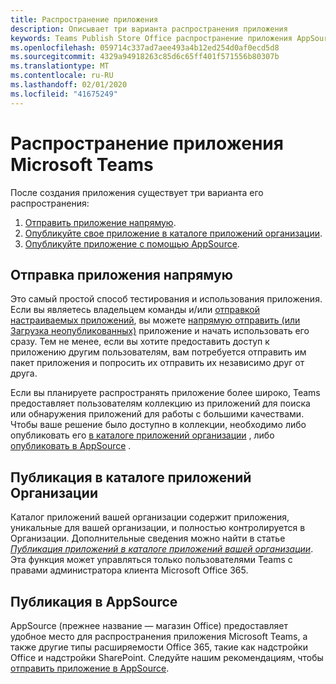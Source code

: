 ```yaml
---
title: Распространение приложения
description: Описывает три варианта распространения приложения
keywords: Teams Publish Store Office распространение приложения AppSource Загрузка неопубликованных отправить приложение
ms.openlocfilehash: 059714c337ad7aee493a4b12ed254d0af0ecd5d8
ms.sourcegitcommit: 4329a94918263c85d6c65ff401f571556b80307b
ms.translationtype: MT
ms.contentlocale: ru-RU
ms.lasthandoff: 02/01/2020
ms.locfileid: "41675249"
---
```

# <a name="distribute-your-microsoft-teams-app"></a>Распространение приложения Microsoft Teams

После создания приложения существует три варианта его распространения:

1. [Отправить приложение напрямую](#upload-your-app-directly).
2. [Опубликуйте свое приложение в каталоге приложений организации](#publish-to-your-organizations-app-catalog).
3. [Опубликуйте приложение с помощью AppSource](#publish-to-appsource).

## <a name="upload-your-app-directly"></a>Отправка приложения напрямую

Это самый простой способ тестирования и использования приложения. Если вы являетесь владельцем команды и/или [отправкой настраиваемых приложений](/microsoftteams/admin-settings), вы можете [напрямую отправить (или Загрузка неопубликованных)](./apps-upload.md) приложение и начать использовать его сразу. Тем не менее, если вы хотите предоставить доступ к приложению другим пользователям, вам потребуется отправить им пакет приложения и попросить их отправить их независимо друг от друга. 

Если вы планируете распространять приложение более широко, Teams предоставляет пользователям коллекцию из приложений для поиска или обнаружения приложений для работы с большими качествами. Чтобы ваше решение было доступно в коллекции, необходимо либо опубликовать его [в каталоге приложений организации](#publish-to-your-organizations-app-catalog) , либо [опубликовать в AppSource](./appsource/publish.md) . 

## <a name="publish-to-your-organizations-app-catalog"></a>Публикация в каталоге приложений Организации

Каталог приложений вашей организации содержит приложения, уникальные для вашей организации, и полностью контролируется в Организации. Дополнительные сведения можно найти в статье [*Публикация приложений в каталоге приложений вашей организации*](/microsoftteams/tenant-apps-catalog-teams). Эта функция может управляться только пользователями Teams с правами администратора клиента Microsoft Office 365.

## <a name="publish-to-appsource"></a>Публикация в AppSource

AppSource (прежнее название — магазин Office) предоставляет удобное место для распространения приложения Microsoft Teams, а также другие типы расширяемости Office 365, такие как надстройки Office и надстройки SharePoint. Следуйте нашим рекомендациям, чтобы [отправить приложение в AppSource](./appsource/publish.md).
